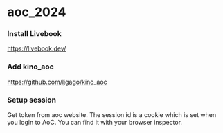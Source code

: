 # aoc_2024

### Install Livebook
https://livebook.dev/

### Add kino_aoc
https://github.com/ljgago/kino_aoc

### Setup session 
Get token from aoc website. The session id is a cookie which is set when you login to AoC. You can find it with your browser inspector.